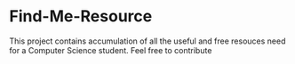 # Find-Me-Resource
This project contains accumulation of all the useful and free resouces need for a Computer Science student.
Feel free to contribute
